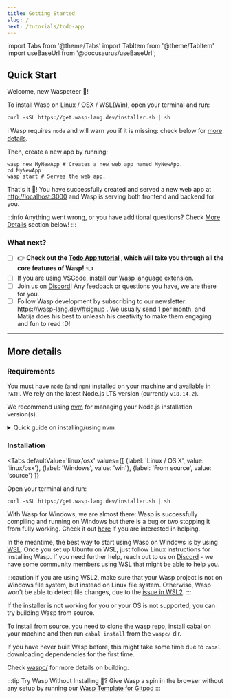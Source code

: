 ```yaml
---
title: Getting Started
slug: /
next: /tutorials/todo-app
---
```


import Tabs from '@theme/Tabs'
import TabItem from '@theme/TabItem'
import useBaseUrl from '@docusaurus/useBaseUrl';

## Quick Start

Welcome, new Waspeteer 🐝!

To install Wasp on Linux / OSX / WSL(Win), open your terminal and run: 

```shell
curl -sSL https://get.wasp-lang.dev/installer.sh | sh
```

 ℹ️ Wasp requires `node` and will warn you if it is missing: check below for [more details](#requirements).

Then, create a new app by running:


```shell
wasp new MyNewApp # Creates a new web app named MyNewApp.
cd MyNewApp
wasp start # Serves the web app.
```

That's it :tada:! You have successfully created and served a new web app at <http://localhost:3000> and Wasp is serving both frontend and backend for you.

:::info
Anything went wrong, or you have additional questions? Check [More Details](#more-details) section below!
:::


### What next?

 - [ ] 👉 **Check out the [Todo App tutorial](tutorials/todo-app.md) , which will take you through all the core features of Wasp!** 👈
 - [ ] If you are using VSCode, install our [Wasp language extension](https://marketplace.visualstudio.com/items?itemName=wasp-lang.wasp).
 - [ ] Join us on [Discord](https://discord.gg/rzdnErX)! Any feedback or questions you have, we are there for you.
 - [ ] Follow Wasp development by subscribing to our newsletter: https://wasp-lang.dev/#signup . We usually send 1 per month, and Matija does his best to unleash his creativity to make them engaging and fun to read :D!

------

## More details 

### Requirements

You must have `node` (and `npm`) installed on your machine and available in `PATH`. We rely on the latest Node.js LTS version (currently `v18.14.2`).

We recommend using [nvm](https://github.com/nvm-sh/nvm) for managing your Node.js installation version(s).

<details>
  <summary style={{cursor: 'pointer', 'textDecoration': 'underline'}}>
    Quick guide on installing/using nvm
  </summary>
  <div>

  Install nvm via your OS package manager (aptitude, pacman, homebrew, ...) or alternatively via [nvm install script](https://github.com/nvm-sh/nvm#install--update-script).

  Then, install a version of node that you need, e.g.:
  ```shell
  nvm install 18
  ```

  Finally, whenever you need to ensure a specific version of node is used, run e.g.
  ```shell
  nvm use 18
  ```
  to set the node version for the current shell session.

  You can run
  ```shell
  node -v
  ```
  to check the version of node currently being used in this shell session.

  Check NVM repo for more details: https://github.com/nvm-sh/nvm .

  </div>
</details>


### Installation

<Tabs
  defaultValue='linux/osx'
  values={[
    {label: 'Linux / OS X', value: 'linux/osx'},
    {label: 'Windows', value: 'win'},
    {label: 'From source', value: 'source'}
  ]}
>
  <TabItem value='linux/osx' >
<div style={{borderLeft: 'solid 6px #bf9900', paddingLeft: '10px'}} >

Open your terminal and run:

```shell
curl -sSL https://get.wasp-lang.dev/installer.sh | sh
```

</div>
  </TabItem>

  <TabItem value='win'>
<div style={{borderLeft: 'solid 6px #bf9900', paddingLeft: '10px'}} >

With Wasp for Windows, we are almost there: Wasp is successfully compiling and running on Windows but there is a bug or two stopping it from fully working. Check it out [here](https://github.com/wasp-lang/wasp/issues/48) if you are interested in helping.

In the meantime, the best way to start using Wasp on Windows is by using [WSL](https://docs.microsoft.com/en-us/windows/wsl/install-win10). Once you set up Ubuntu on WSL, just follow Linux instructions for installing Wasp. If you need further help, reach out to us on [Discord](https://discord.gg/rzdnErX) - we have some community members using WSL that might be able to help you.

:::caution
  If you are using WSL2, make sure that your Wasp project is not on Windows file system, but instead on Linux file system. Otherwise, Wasp won't be able to detect file changes, due to the [issue in WSL2](https://github.com/microsoft/WSL/issues/4739).
:::

</div>
  </TabItem>

  <TabItem value='source'>
<div style={{borderLeft: 'solid 6px #bf9900', paddingLeft: '10px'}} >

If the installer is not working for you or your OS is not supported, you can try building Wasp from source.

To install from source, you need to clone the [wasp repo](https://github.com/wasp-lang/wasp), install [cabal](https://cabal.readthedocs.io/en/stable/getting-started.html) on your machine and then run `cabal install` from the `waspc/` dir.

If you have never built Wasp before, this might take some time due to `cabal` downloading dependencies for the first time.

Check [waspc/](https://github.com/wasp-lang/wasp/tree/main/waspc) for more details on building.

</div>
  </TabItem>
</Tabs>


:::tip Try Wasp Without Installing 🤔?
  Give Wasp a spin in the browser without any setup by running our [Wasp Template for Gitpod](https://github.com/wasp-lang/gitpod-template)
:::
